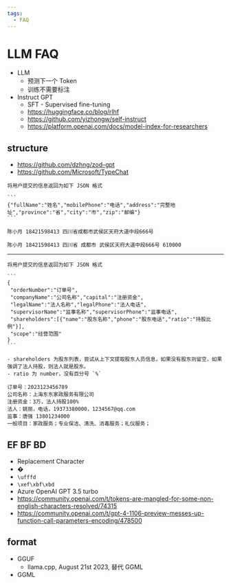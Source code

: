 ```yaml
---
tags:
  - FAQ
---
```


# LLM FAQ

- LLM
  - 预测下一个 Token
  - 训练不需要标注
- Instruct GPT
  - SFT - Supervised fine-tuning
  - https://huggingface.co/blog/rlhf
  - https://github.com/yizhongw/self-instruct
  - https://platform.openai.com/docs/model-index-for-researchers

## structure

- https://github.com/dzhng/zod-gpt
- https://github.com/Microsoft/TypeChat

````
将用户提交的信息返回为如下 JSON 格式

```
{"fullName":"姓名","mobilePhone":"电话","address":"完整地址","province":"省","city":"市","zip":"邮编"}
```
````

```
陈小月 18421598413 四川省成都市武侯区天府大道中段666号
```

```
陈小月 18421598413 四川省 成都市 武侯区天府大道中段666号 610000
```

---

````
将用户提交的信息返回为如下 JSON 格式

```
{
 "orderNumber":"订单号",
 "companyName":"公司名称","capital":"注册资金",
 "legalName":"法人名称","legalPhone":"法人电话",
 "supervisorName":"监事名称","supervisorPhone":"监事电话",
 "shareholders":[{"name":"股东名称","phone":"股东电话","ratio":"持股比例"}],
 "scope":"经营范围"
}
```

- shareholders 为股东列表，尝试从上下文提取股东人员信息，如果没有股东则留空，如果强调了法人持股，则法人就是股东。
- ratio 为 number，没有百分号 `%`
````

```
订单号：2023123456789
公司名称：上海东东家政服务有限公司
注册资金：3万，法人持股100%
法人：姚丽，电话，19373380000，1234567@qq.com
监事：唐强 13801234000
一般项目：家政服务；专业保洁、清洗、消毒服务；礼仪服务；
```

## EF BF BD

- Replacement Character
- �
- `\ufffd`
- `\xef\xbf\xbd`
- Azure OpenAI GPT 3.5 turbo
- https://community.openai.com/t/tokens-are-mangled-for-some-non-english-characters-resolved/74315
- https://community.openai.com/t/gpt-4-1106-preview-messes-up-function-call-parameters-encoding/478500

## format

- GGUF
  - llama.cpp, August 21st 2023, 替代 GGML
- GGML
